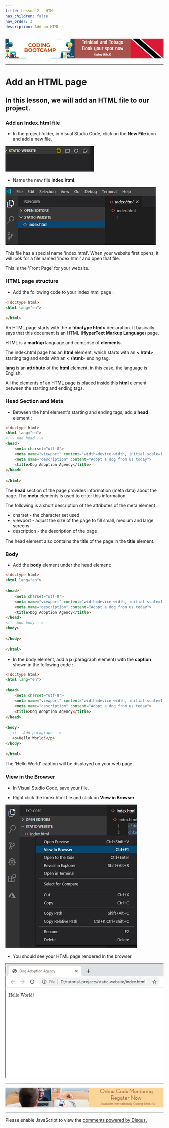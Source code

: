 ```yaml
---
title: Lesson 2 - HTML
has_children: false
nav_order: 3
description: Add an HTML 
---
```


[![ad](../img/bootcamp.jpg)](https://rclapp.com/bootcamp.html)

****

# Add an HTML page

## In this lesson, we will add an HTML file to our project.

### Add an Index.html file

- In the project folder, in Visual Studio Code, click on the **New File** icon and add a new file.

![new folder](../img/html1-new-file.JPG)

- Name the new file **index.html**.

![new folder](../img/html1-index-html.JPG)

This file has a special name 'index.html'. When your website first opens, it will look for a file named 'index.html' and open that file. 

This is the 'Front Page' for your website.

### HTML page structure

- Add the following code to your Index.html page :

```html
<!doctype html>
<html lang="en">

</html>
```

An HTML page starts with the **< !doctype html>** declaration. It basically says that this document is an HTML (**HyperText Markup Language**) page.

HTML is a **markup** language and comprise of **elements**.

The index.html page has an **html** element, which starts with an **< html>** starting tag and ends with an **< /html>** ending tag.

**lang** is an **attribute** of the **html** element, in this case, the language is English.

All the elements of an HTML page is placed inside this **html** element between the starting and ending tags.

### Head Section and Meta
- Between the html element's starting and ending tags, add a **head** element :

```html
<!doctype html>
<html lang="en">
<!-- Add head -->
<head>
    <meta charset="utf-8">
    <meta name="viewport" content="width=device-width, initial-scale=1, shrink-to-fit=no">
    <meta name="description" content="Adopt a dog from us today">
    <title>Dog Adoption Agency</title>
</head>

</html>
```

The **head** section of the page provides information (meta data) about the page. The **meta** elements is used to enter this information. 

The following is a short description of the attributes of the meta element :

- charset - the character set used
- viewport - adjust the size of the page to fill small, medium and large screens
- description - the description of the page

The head element also contains the title of the page in the **title** element.

### Body

- Add the **body** element under the head element:

```html
<!doctype html>
<html lang="en">

<head>
    <meta charset="utf-8">
    <meta name="viewport" content="width=device-width, initial-scale=1, shrink-to-fit=no">
    <meta name="description" content="Adopt a dog from us today">
    <title>Dog Adoption Agency</title>
</head>
<!-- Add body -->
<body>

</body>

</html>
```

- In the body element, add a **p** (paragraph element) with the **caption** shown in the following code :

```html
<!doctype html>
<html lang="en">

<head>
    <meta charset="utf-8">
    <meta name="viewport" content="width=device-width, initial-scale=1, shrink-to-fit=no">
    <meta name="description" content="Adopt a dog from us today">
    <title>Dog Adoption Agency</title>
</head>

<body>
   <!-- Add paragraph -->
   <p>Hello World!</p>
</body>

</html>
```

The 'Hello World' caption will be displayed on your web page.

### View in the Browser

- In Visual Studio Code, save your file.

- Right click the index.html file and click on **View in Browser**.

![new folder](../img/html1-view-browser.JPG)

- You should see your HTML page rendered in the browser.

![new folder](../img/html1-view-browser2.JPG)

****

[![ad](../img/online-mentoring.jpg)](https://rclapp.com/mentors.html)

****

<div id="disqus_thread"></div>
<script>
var disqus_config = function () {
this.page.url = 'https://staticwebsite.tutorial.rclapp.com/lessons/lesson2.html';
this.page.identifier = 'a01-02'; 
};
(function() { 
var d = document, s = d.createElement('script');
s.src = 'https://coding-skills-io.disqus.com/embed.js';
s.setAttribute('data-timestamp', +new Date());
(d.head || d.body).appendChild(s);
})();
</script>
<noscript>Please enable JavaScript to view the <a href="https://disqus.com/?ref_noscript">comments powered by Disqus.</a></noscript>